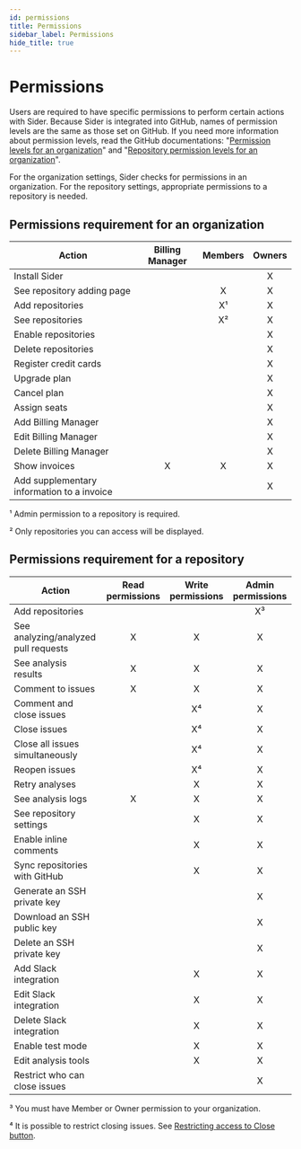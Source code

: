 ```yaml
---
id: permissions
title: Permissions
sidebar_label: Permissions
hide_title: true
---
```


# Permissions

Users are required to have specific permissions to perform certain actions with Sider. Because Sider is integrated into GitHub, names of permission levels are the same as those set on GitHub.
If you need more information about permission levels, read the GitHub documentations: "[Permission levels for an organization](https://help.github.com/articles/permission-levels-for-an-organization/)" and "[Repository permission levels for an organization](https://help.github.com/articles/repository-permission-levels-for-an-organization/)".

For the organization settings, Sider checks for permissions in an organization. For the repository settings, appropriate permissions to a repository is needed.

## Permissions requirement for an organization

| Action | Billing Manager | Members | Owners |
| ------ | :-------------: | :-----: | :----: |
| Install Sider | | | X |
| See repository adding page | | X | X |
| Add repositories | | X¹| X |
| See repositories | | X² | X |
| Enable repositories | | | X |
| Delete repositories | | | X |
| Register credit cards | | | X |
| Upgrade plan | | | X |
| Cancel plan | | | X |
| Assign seats | | | X |
| Add Billing Manager | | | X |
| Edit Billing Manager | | | X |
| Delete Billing Manager | | | X |
| Show invoices | X | X | X |
| Add supplementary information to a invoice | | | X |

¹ Admin permission to a repository is required.

² Only repositories you can access will be displayed.

## Permissions requirement for a repository

| Action | Read permissions | Write permissions | Admin permissions |
| ------ | :--------------: | :---------------: | :---------------: |
| Add repositories | | | X³ |
| See analyzing/analyzed pull requests | X | X | X |
| See analysis results | X | X | X |
| Comment to issues | X | X | X |
| Comment and close issues | | X⁴ | X |
| Close issues | | X⁴ | X |
| Close all issues simultaneously | | X⁴ | X |
| Reopen issues | | X⁴ | X |
| Retry analyses | | X | X |
| See analysis logs | X | X | X |
| See repository settings | | X | X |
| Enable inline comments | | X | X |
| Sync repositories with GitHub | | X | X |
| Generate an SSH private key | | | X |
| Download an SSH public key | | | X |
| Delete an SSH private key | | | X |
| Add Slack integration | | X | X |
| Edit Slack integration | | X | X |
| Delete Slack integration | | X | X |
| Enable test mode | | X | X |
| Edit analysis tools | | X | X |
| Restrict who can close issues | | | X |

³ You must have Member or Owner permission to your organization.

⁴ It is possible to restrict closing issues. See [Restricting access to Close button](../advanced-settings/restricting-access-to-close-button.md).
